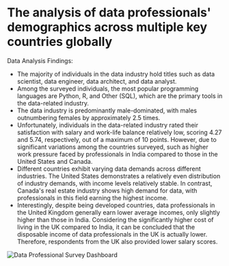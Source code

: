 # The analysis of data professionals' demographics across multiple key countries globally

Data Analysis Findings:
- The majority of individuals in the data industry hold titles such as data scientist, data engineer, data architect, and data analyst.
- Among the surveyed individuals, the most popular programming languages are Python, R, and Other (SQL), which are the primary tools in the data-related industry.
- The data industry is predominantly male-dominated, with males outnumbering females by approximately 2.5 times.
- Unfortunately, individuals in the data-related industry rated their satisfaction with salary and work-life balance relatively low, scoring 4.27 and 5.74, respectively, out of a maximum of 10 points. However, due to significant variations among the countries surveyed, such as higher work pressure faced by professionals in India compared to those in the United States and Canada.
- Different countries exhibit varying data demands across different industries. The United States demonstrates a relatively even distribution of industry demands, with income levels relatively stable. In contrast, Canada's real estate industry shows high demand for data, with professionals in this field earning the highest income.
- Interestingly, despite being developed countries, data professionals in the United Kingdom generally earn lower average incomes, only slightly higher than those in India. Considering the significantly higher cost of living in the UK compared to India, it can be concluded that the disposable income of data professionals in the UK is actually lower. Therefore, respondents from the UK also provided lower salary scores.

![Data Professional Survey Dashboard](https://github.com/AlexMaAU/PowerBI-Dashboard/assets/130563062/20464946-936a-4f99-b397-060f9c48060c)
